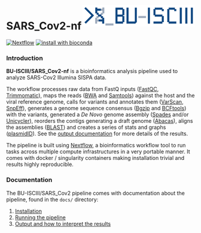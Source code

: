 <img src="docs/images/BU_ISCIII_logo.png" alt="logo" width="300" align="right"/>

# SARS_Cov2-nf
[![Nextflow](https://img.shields.io/badge/nextflow-%E2%89%A50.32.0-brightgreen.svg)](https://www.nextflow.io/)
[![install with bioconda](https://img.shields.io/badge/install%20with-bioconda-brightgreen.svg)](http://bioconda.github.io/)

<!--
[![Docker](https://img.shields.io/docker/automated/nfcore/rnaseq.svg)](https://hub.docker.com/r/nfcore/rnaseq/)
-->
### Introduction

**BU-ISCIII/SARS_Cov2-nf** is a bioinformatics analysis pipeline used to analyze SARS-Cov2 Illumina SISPA data.

The workflow processes raw data from FastQ inputs ([FastQC](https://www.bioinformatics.babraham.ac.uk/projects/fastqc/), [Trimmomatic](http://www.usadellab.org/cms/?page=trimmomatic)), maps the reads ([BWA](http://bio-bwa.sourceforge.net/bwa.shtml) and [Samtools](http://www.htslib.org/doc/samtools.html)) against the host and the viral reference genome, calls for variants and annotates them ([VarScan](http://varscan.sourceforge.net/), [SnpEff](http://snpeff.sourceforge.net/)), generates a genome sequence consensus ([Bgzip](http://www.htslib.org/doc/bgzip.html) and [BCFtools](http://www.htslib.org/doc/bcftools.html)) with the variants, generated a _De Novo_ genome assembly ([Spades](https://kbase.us/applist/apps/kb_SPAdes/run_SPAdes/release?gclid=Cj0KCQjwjcfzBRCHARIsAO-1_OqnS_JLZtmi_CUOht4Vrl12Rc9bjuTFZKopaxNVWAE6RNgkLjuCfLAaAhjeEALw_wcB) and/or [Unicycler](https://github.com/rrwick/Unicycler)), reorders the contigs generating a draft genome ([Abacas](http://abacas.sourceforge.net/index.html)), aligns the assemblies ([BLAST](https://www.ncbi.nlm.nih.gov/books/NBK279690/)) and creates a series of stats and graphs ([plasmidID](https://github.com/BU-ISCIII/plasmidID)). See the [output documentation](docs/output.md) for more details of the results.

The pipeline is built using [Nextflow](https://www.nextflow.io), a bioinformatics workflow tool to run tasks across multiple compute infrastructures in a very portable manner. It comes with docker / singularity containers making installation trivial and results highly reproducible.

### Documentation
The BU-ISCIII/SARS_Cov2 pipeline comes with documentation about the pipeline, found in the `docs/` directory:

1. [Installation](docs/installation.md)
2. [Running the pipeline](docs/usage.md)
3. [Output and how to interpret the results](docs/output.md)
